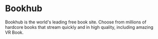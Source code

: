 # Bookhub
Bookhub is the world's leading free book site. Choose from millions of hardcore books that stream quickly and in high quality, including amazing VR Book.
